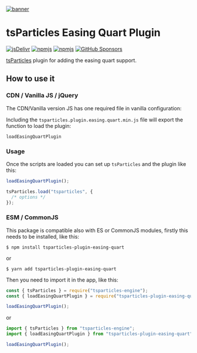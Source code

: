 [![banner](https://particles.js.org/images/banner3.png)](https://particles.js.org)

# tsParticles Easing Quart Plugin

[![jsDelivr](https://data.jsdelivr.com/v1/package/npm/tsparticles-plugin-easing-quart/badge)](https://www.jsdelivr.com/package/npm/tsparticles-plugin-easing-quart)
[![npmjs](https://badge.fury.io/js/tsparticles-plugin-easing-quart.svg)](https://www.npmjs.com/package/tsparticles-plugin-easing-quart)
[![npmjs](https://img.shields.io/npm/dt/tsparticles-plugin-easing-quart)](https://www.npmjs.com/package/tsparticles-plugin-easing-quart) [![GitHub Sponsors](https://img.shields.io/github/sponsors/matteobruni)](https://github.com/sponsors/matteobruni)

[tsParticles](https://github.com/matteobruni/tsparticles) plugin for adding the easing quart support.

## How to use it

### CDN / Vanilla JS / jQuery

The CDN/Vanilla version JS has one required file in vanilla configuration:

Including the `tsparticles.plugin.easing.quart.min.js` file will export the function to load the plugin:

```text
loadEasingQuartPlugin
```

### Usage

Once the scripts are loaded you can set up `tsParticles` and the plugin like this:

```javascript
loadEasingQuartPlugin();

tsParticles.load("tsparticles", {
  /* options */
});
```

### ESM / CommonJS

This package is compatible also with ES or CommonJS modules, firstly this needs to be installed, like this:

```shell
$ npm install tsparticles-plugin-easing-quart
```

or

```shell
$ yarn add tsparticles-plugin-easing-quart
```

Then you need to import it in the app, like this:

```javascript
const { tsParticles } = require("tsparticles-engine");
const { loadEasingQuartPlugin } = require("tsparticles-plugin-easing-quart");

loadEasingQuartPlugin();
```

or

```javascript
import { tsParticles } from "tsparticles-engine";
import { loadEasingQuartPlugin } from "tsparticles-plugin-easing-quart";

loadEasingQuartPlugin();
```
